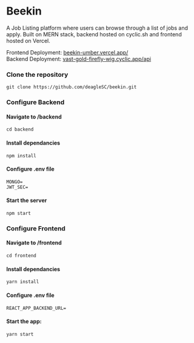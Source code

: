 # Beekin

A Job Listing platform where users can browse through a list of jobs and apply. Built on MERN stack, backend hosted on cyclic.sh and frontend hosted on Vercel.

Frontend Deployment: [beekin-umber.vercel.app/](https://beekin-umber.vercel.app/) <br />
Backend Deployment: [vast-gold-firefly-wig.cyclic.app/api](https://vast-gold-firefly-wig.cyclic.app/api)

### Clone the repository
```
git clone https://github.com/deagleSC/beekin.git
```

### Configure Backend
#### Navigate to /backend
```
cd backend
```

#### Install dependancies
```
npm install
```

#### Configure .env file
```
MONGO=
JWT_SEC=
```

#### Start the server
```
npm start
```

### Configure Frontend
#### Navigate to /frontend
```
cd frontend
```

#### Install dependancies
```
yarn install
```

#### Configure .env file
```
REACT_APP_BACKEND_URL=
```

#### Start the app:
```
yarn start
```
